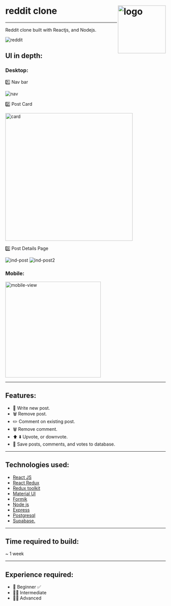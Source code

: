 # reddit clone    <img src="https://user-images.githubusercontent.com/16297114/170081186-ad80a5cd-85e5-459e-b3e3-b33786752ff7.jpg" width="150px" align="right" alt="logo"/>
---
 
Reddit clone built with Reactjs, and Nodejs.

![reddit](https://user-images.githubusercontent.com/16297114/170016591-344557f4-e72a-4dae-a7ae-a505aa620b6e.jpg)

## UI in depth:

### Desktop:

:one: Nav bar

![nav](https://user-images.githubusercontent.com/16297114/170083596-9d8a2628-c8b2-4d72-b7de-a9c4294d7631.png)

:two: Post Card

<img src="https://user-images.githubusercontent.com/16297114/170083842-81119a59-7a3d-41e2-b4fd-69eb729a1881.png" width="400px" alt="card"/>

:three: Post Details Page

![ind-post](https://user-images.githubusercontent.com/16297114/170506676-ffe2cb04-fc6e-4bac-8ae6-89804e485b8d.png)
![ind-post2](https://user-images.githubusercontent.com/16297114/170506696-4fa5dd38-a3b8-4789-9179-48e778f380d5.png)

### Mobile:

<img src="https://user-images.githubusercontent.com/16297114/170084140-02c23ac7-e526-485a-98fa-de78dcf4fd92.png" width="300px" alt="mobile-view"/>





------

## Features:
- :memo: Write new post.
- :wastebasket: Remove post.
- :pencil2: Comment on existing post.
- :wastebasket: Remove comment.
- :arrow_up: :arrow_down: Upvote, or downvote.
- 💾 Save posts, comments, and votes to database.


-----

## Technologies used:
- [React JS](https://reactjs.org/)
- [React Redux](https://react-redux.js.org/)
- [Redux toolkit](https://redux-toolkit.js.org/)
- [Material UI](https://mui.com/)
- [Formik](https://formik.org/)
- [Node js](https://nodejs.org/en/)
- [Express](https://expressjs.com/)
- [Postgresql](https://www.postgresql.org/)
- [Supabase.](https://supabase.com/)

-----

## Time required to build: 
~ 1 week

-----
## Experience required:
- 👶 Beginner ✅
- 🧒🏻 Intermediate 
- 🦸‍♂️ Advanced
